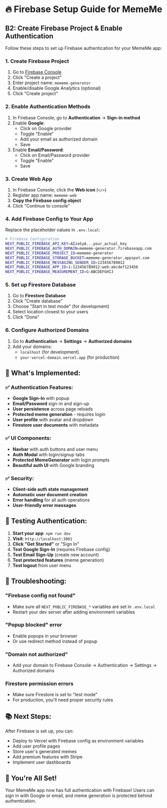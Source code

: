 # 🔥 Firebase Setup Guide for MemeMe

## B2: Create Firebase Project & Enable Authentication

Follow these steps to set up Firebase authentication for your MemeMe app:

### 1. **Create Firebase Project**

1. Go to [Firebase Console](https://console.firebase.google.com)
2. Click "Create a project"
3. Enter project name: `mememe-generator`
4. Enable/disable Google Analytics (optional)
5. Click "Create project"

### 2. **Enable Authentication Methods**

1. In Firebase Console, go to **Authentication** → **Sign-in method**
2. Enable **Google**:
   - Click on Google provider
   - Toggle "Enable"
   - Add your email as authorized domain
   - Save
3. Enable **Email/Password**:
   - Click on Email/Password provider
   - Toggle "Enable"
   - Save

### 3. **Create Web App**

1. In Firebase Console, click the **Web icon** (`</>`)
2. Register app name: `mememe-web`
3. **Copy the Firebase config object**
4. Click "Continue to console"

### 4. **Add Firebase Config to Your App**

Replace the placeholder values in `.env.local`:

```bash
# Firebase Configuration
NEXT_PUBLIC_FIREBASE_API_KEY=AIzaSyA...your_actual_key
NEXT_PUBLIC_FIREBASE_AUTH_DOMAIN=mememe-generator.firebaseapp.com
NEXT_PUBLIC_FIREBASE_PROJECT_ID=mememe-generator
NEXT_PUBLIC_FIREBASE_STORAGE_BUCKET=mememe-generator.appspot.com
NEXT_PUBLIC_FIREBASE_MESSAGING_SENDER_ID=123456789012
NEXT_PUBLIC_FIREBASE_APP_ID=1:123456789012:web:abcdef123456
NEXT_PUBLIC_FIREBASE_MEASUREMENT_ID=G-ABCDEFGHIJ
```

### 5. **Set up Firestore Database**

1. Go to **Firestore Database**
2. Click "Create database"
3. Choose "Start in test mode" (for development)
4. Select location closest to your users
5. Click "Done"

### 6. **Configure Authorized Domains**

1. Go to **Authentication** → **Settings** → **Authorized domains**
2. Add your domains:
   - `localhost` (for development)
   - `your-vercel-domain.vercel.app` (for production)

## 🎯 **What's Implemented:**

### ✅ **Authentication Features:**
- **Google Sign-In** with popup
- **Email/Password** sign-in and sign-up
- **User persistence** across page reloads
- **Protected meme generation** - requires login
- **User profile** with avatar and dropdown
- **Firestore user documents** with metadata

### ✅ **UI Components:**
- **Navbar** with auth buttons and user menu
- **Auth Modal** with login/signup tabs
- **Protected MemeGenerator** with login prompts
- **Beautiful auth UI** with Google branding

### ✅ **Security:**
- **Client-side auth state management**
- **Automatic user document creation**
- **Error handling** for all auth operations
- **User-friendly error messages**

## 🚀 **Testing Authentication:**

1. **Start your app**: `npm run dev`
2. **Visit**: `http://localhost:3001`
3. **Click "Get Started"** or "Sign In"
4. **Test Google Sign-In** (requires Firebase config)
5. **Test Email Sign-Up** (create new account)
6. **Test protected features** (meme generation)
7. **Test logout** from user menu

## 🔧 **Troubleshooting:**

### **"Firebase config not found"**
- Make sure all `NEXT_PUBLIC_FIREBASE_*` variables are set in `.env.local`
- Restart your dev server after adding environment variables

### **"Popup blocked" error**
- Enable popups in your browser
- Or use redirect method instead of popup

### **"Domain not authorized"**
- Add your domain to Firebase Console → Authentication → Settings → Authorized domains

### **Firestore permission errors**
- Make sure Firestore is set to "test mode"
- For production, you'll need proper security rules

## 📚 **Next Steps:**

After Firebase is set up, you can:
- Deploy to Vercel with Firebase config as environment variables
- Add user profile pages
- Store user's generated memes
- Add premium features with Stripe
- Implement user dashboards

## 🎉 **You're All Set!**

Your MemeMe app now has full authentication with Firebase! Users can sign in with Google or email, and meme generation is protected behind authentication.